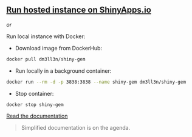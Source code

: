 
## [Run hosted instance on ShinyApps.io](https://dmellenbruch.shinyapps.io/Shiny_GEM/)

*or*

Run local instance with Docker:

* Download image from DockerHub:

```bash
docker pull dm3ll3n/shiny-gem
```

* Run locally in a background container:

```bash
docker run --rm -d -p 3838:3838 --name shiny-gem dm3ll3n/shiny-gem
```

* Stop container:

```bash
docker stop shiny-gem
```

[Read the documentation](https://www.donaldmellenbruch.com/doc/shinygem)

> Simplified documentation is on the agenda.
